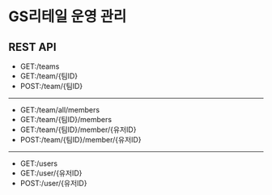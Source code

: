 # GS리테일 운영 관리

## REST API

- GET:/teams
- GET:/team/{팀ID}
- POST:/team/{팀ID}
---
- GET:/team/all/members
- GET:/team/{팀ID}/members
- GET:/team/{팀ID}/member/{유저ID}
- POST:/team/{팀ID}/member/{유저ID}
---
- GET:/users
- GET:/user/{유저ID}
- POST:/user/{유저ID}
